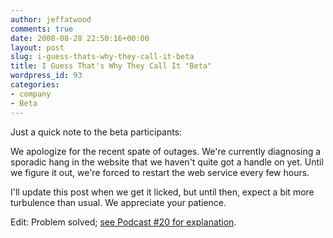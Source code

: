 ```yaml
---
author: jeffatwood
comments: true
date: 2008-08-28 22:50:16+00:00
layout: post
slug: i-guess-thats-why-they-call-it-beta
title: I Guess That's Why They Call It "Beta"
wordpress_id: 93
categories:
- company
- Beta
---
```



Just a quick note to the beta participants:



We apologize for the recent spate of outages. We're currently diagnosing a sporadic hang in the website that we haven't quite got a handle on yet.  Until we figure it out, we're forced to restart the web service every few hours.



I'll update this post when we get it licked, but until then, expect a bit more turbulence than usual. We appreciate your patience.



Edit: Problem solved; [see Podcast #20 for explanation](http://blog.stackoverflow.com/2008/09/podcast-20/).

